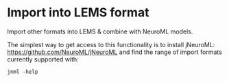 Import into LEMS format
=======================

Import other formats into LEMS &amp; combine with NeuroML models.


The simplest way to get access to this functionality is to install jNeuroML: https://github.com/NeuroML/jNeuroML
and find the range of import formats currently supported with:

    jnml -help
